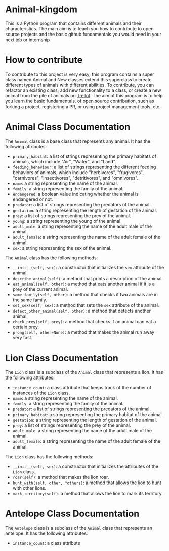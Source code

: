 # Animal-kingdom
This is a Python program that contains different animals and their characteristics. The main aim is to teach you  how to contribute to open source projects and the basic github fundamentals you would need in your next job or internship

# How to contribute
To contribute to this project is very easy; this program contains a super class named Animal and
New classes extend this superclass to create different types of animals with different abilities.
To contribute, you can refactor an existing class, add new functionality to a class, or create a new
animal from the pile of animals on [Trellot](URL). The aim of this program is to help you learn the basic fundamentals.
of open source contribution, such as forking a project, registering a PR, or using
project management tools, etc.


# Animal Class Documentation

The `Animal` class is a base class that represents any animal. It has the following attributes:

- `primary_habitat`: a list of strings representing the primary habitats of animals, which include "Air", "Water", and "Land".
- `feeding_behaviour`: a list of strings representing the different feeding behaviors of animals, which include "herbivores", "frugivores", "carnivores", "insectivores", "detritivores", and "omnivores".
- `name`: a string representing the name of the animal.
- `family`: a string representing the family of the animal.
- `endangered`: a boolean value indicating whether the animal is endangered or not.
- `predator`: a list of strings representing the predators of the animal.
- `gestation`: a string representing the length of gestation of the animal.
- `prey`: a list of strings representing the prey of the animal.
- `young`: a string representing the young of the animal.
- `adult_male`: a string representing the name of the adult male of the animal.
- `adult_female`: a string representing the name of the adult female of the animal.
- `sex`: a string representing the sex of the animal.

The `Animal` class has the following methods:

- `__init__(self, sex)`: a constructor that initializes the `sex` attribute of the animal.
- `describe_animal(self)`: a method that prints a description of the animal.
- `eat_animal(self, other)`: a method that eats another animal if it is a prey of the current animal.
- `same_family(self, other)`: a method that checks if two animals are in the same family.
- `set_sex(self, sex)`: a method that sets the `sex` attribute of the animal.
- `detect_other_animal(self, other)`: a method that detects another animal.
- `check_prey(self, prey)`: a method that checks if an animal can eat a certain prey.
- `prong(self, other=None)`: a method that makes the animal run away very fast.

# Lion Class Documentation

The `Lion` class is a subclass of the `Animal` class that represents a lion. It has the following attributes:

- `instance_count`: a class attribute that keeps track of the number of instances of the `Lion` class.
- `name`: a string representing the name of the animal.
- `family`: a string representing the family of the animal.
- `predator`: a list of strings representing the predators of the animal.
- `primary_habitat`: a string representing the primary habitat of the animal.
- `gestation`: a string representing the length of gestation of the animal.
- `prey`: a list of strings representing the prey of the animal.
- `adult_male`: a string representing the name of the adult male of the animal.
- `adult_female`: a string representing the name of the adult female of the animal.

The `Lion` class has the following methods:

- `__init__(self, sex)`: a constructor that initializes the attributes of the `Lion` class.
- `roar(self)`: a method that makes the lion roar.
- `hunt_with(self, other, *others)`: a method that allows the lion to hunt with other lions.
- `mark_territory(self)`: a method that allows the lion to mark its territory.

# Antelope Class Documentation

The `Antelope` class is a subclass of the `Animal` class that represents an antelope. It has the following attributes:

- `instance_count`: a class attribute
